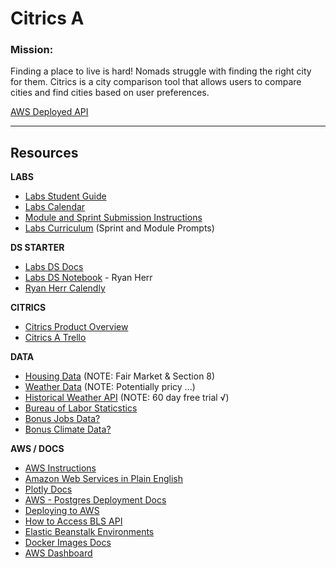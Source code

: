 # Citrics A

### **Mission:**
Finding a place to live is hard! Nomads struggle with finding the right city for them. Citrics is a city comparison tool that allows users to compare cities and find cities based on user preferences.

[AWS Deployed API](https://ds.citrics.dev/)

---

## **Resources**

**LABS**
- [Labs Student Guide](https://www.notion.so/Labs-26-Student-Guide-95d845339f8041de85252f743f0d709d)
- [Labs Calendar](https://calendar.google.com/calendar/u/0/r?cid=Y19hMG5ydDdsNWhpbm52OHM4bHVwMmJpN2tjc0Bncm91cC5jYWxlbmRhci5nb29nbGUuY29t)
- [Module and Sprint Submission Instructions](https://www.notion.so/Module-and-Sprint-Entry-Submission-Logistics-a6003eb8288b4fd1af0fb40a1a42d278)
- [Labs Curriculum](https://github.com/LambdaSchool/labs-curriculum/tree/master/Labs%20Curriculum) (Sprint and Module Prompts)

**DS STARTER**
- [Labs DS Docs](https://docs.labs.lambdaschool.com/data-science/)
- [Labs DS Notebook](https://colab.research.google.com/drive/1MbF-L6mKy_JA9L6wxBCb5_Vch3PX3RRL?usp=sharing) - Ryan Herr
- [Ryan Herr Calendly](https://calendly.com/ryan-herr)

**CITRICS**
- [Citrics Product Overview](https://www.notion.so/Labs-26-Product-Overview-a81834be6b7d4fefb3c1291bb17e2c23)
- [Citrics A Trello](https://trello.com/b/dEeOumaD/citrics-team-a)

**DATA**
- [Housing Data](https://www.huduser.gov/portal/datasets/50per.html#2020) (NOTE: Fair Market & Section 8)
- [Weather Data](https://openweathermap.org/api) (NOTE: Potentially pricy ...)
- [Historical Weather API](https://www.worldweatheronline.com/developer/api/historical-weather-api.aspx) (NOTE: 60 day free trial √)
- [Bureau of Labor Staticstics](https://www.bls.gov/oes/tables.htm)
- [Bonus Jobs Data?](https://datausa.io/cart)
- [Bonus Climate Data?](https://www.ncei.noaa.gov/metadata/geoportal/rest/metadata/item/gov.noaa.ncdc:C00821/html)

**AWS / DOCS**
- [AWS Instructions](https://docs.labs.lambdaschool.com/guides/aws/elastic-beanstalk/elastic-beanstalk-dns)
- [Amazon Web Services in Plain English](https://expeditedsecurity.com/aws-in-plain-english/)
- [Plotly Docs](https://plotly.com/python/)
- [AWS - Postgres Deployment Docs](https://docs.aws.amazon.com/AmazonRDS/latest/UserGuide/CHAP_GettingStarted.CreatingConnecting.PostgreSQL.html)
- [Deploying to AWS](https://docs.labs.lambdaschool.com/data-science/#deploy-to-aws)
- [How to Access BLS API](http://danstrong.tech/blog/BLS-API/)
- [Elastic Beanstalk Environments](https://console.aws.amazon.com/elasticbeanstalk/home?region=us-east-1#/environments)
- [Docker Images Docs](https://docs.docker.com/engine/reference/commandline/images/)
- [AWS Dashboard](https://console.aws.amazon.com/route53/v2/home#Dashboard)